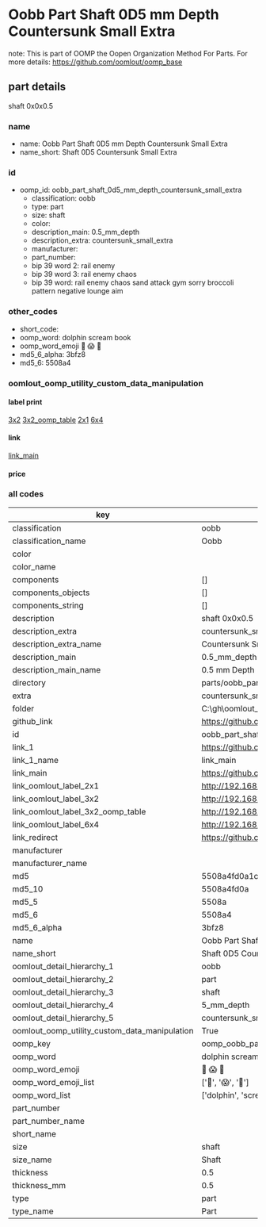 # Oobb Part Shaft 0D5 mm Depth Countersunk Small Extra  

note: This is part of OOMP the Oopen Organization Method For Parts. For more details: https://github.com/oomlout/oomp_base

##  part details
  



shaft 0x0x0.5



### name
* name: Oobb Part Shaft 0D5 mm Depth Countersunk Small Extra
* name_short: Shaft 0D5 Countersunk Small Extra
### id
* oomp_id: oobb_part_shaft_0d5_mm_depth_countersunk_small_extra
  * classification: oobb
  * type: part
  * size: shaft
  * color: 
  * description_main: 0.5_mm_depth
  * description_extra: countersunk_small_extra
  * manufacturer: 
  * part_number: 
  * bip 39 word 2: rail enemy
  * bip 39 word 3: rail enemy chaos
  * bip 39 word: rail enemy chaos sand attack gym sorry broccoli pattern negative lounge aim

### other_codes
* short_code: 
* oomp_word: dolphin scream book
* oomp_word_emoji :dolphin: :scream: :book:
* md5_6_alpha: 3bfz8
* md5_6: 5508a4






### oomlout_oomp_utility_custom_data_manipulation
#### label print
[3x2](http://192.168.1.245:1112/?label=oomp%203bfz8)
[3x2_oomp_table](http://192.168.1.108:1112/?label=oomp%203bfz8)
[2x1](http://192.168.1.242:1112/?label=oomp%203bfz8)
[6x4](http://192.168.1.55:1112/?label=oomp%203bfz8)    

#### link

[link_main](https://github.com/oomlout/oomlout_oobb_version_4_generated_parts/tree/main/navigation_oomp/oobb/part/shaft/0.5_mm_depth/countersunk_small_extra/part)                              

#### price







### all codes 
| key | value |  
| --- | --- |  
| classification | oobb |  
| classification_name | Oobb |  
| color |  |  
| color_name |  |  
| components | [] |  
| components_objects | [] |  
| components_string | [] |  
| description | shaft 0x0x0.5 |  
| description_extra | countersunk_small_extra |  
| description_extra_name | Countersunk Small Extra |  
| description_main | 0.5_mm_depth |  
| description_main_name | 0.5 mm Depth |  
| directory | parts/oobb_part_shaft_0d5_mm_depth_countersunk_small_extra |  
| extra | countersunk_small |  
| folder | C:\gh\oomlout_oobb_version_4_generated_parts\parts\oobb_part_shaft_0d5_mm_depth_countersunk_small_extra |  
| github_link | https://github.com/oomlout/oomlout_oomp_part_src/tree/main/parts/oobb_part_shaft_0d5_mm_depth_countersunk_small_extra |  
| id | oobb_part_shaft_0d5_mm_depth_countersunk_small_extra |  
| link_1 | https://github.com/oomlout/oomlout_oobb_version_4_generated_parts/tree/main/navigation_oomp/oobb/part/shaft/0.5_mm_depth/countersunk_small_extra/part |  
| link_1_name | link_main |  
| link_main | https://github.com/oomlout/oomlout_oobb_version_4_generated_parts/tree/main/navigation_oomp/oobb/part/shaft/0.5_mm_depth/countersunk_small_extra/part |  
| link_oomlout_label_2x1 | http://192.168.1.242:1112/?label=oomp%203bfz8 |  
| link_oomlout_label_3x2 | http://192.168.1.245:1112/?label=oomp%203bfz8 |  
| link_oomlout_label_3x2_oomp_table | http://192.168.1.108:1112/?label=oomp%203bfz8 |  
| link_oomlout_label_6x4 | http://192.168.1.55:1112/?label=oomp%203bfz8 |  
| link_redirect | https://github.com/oomlout/oomlout_oobb_version_4_generated_parts/tree/main/parts/oobb_shaft_0d5_ex_countersunk_small |  
| manufacturer |  |  
| manufacturer_name |  |  
| md5 | 5508a4fd0a1c79eda0073bf24c927d87 |  
| md5_10 | 5508a4fd0a |  
| md5_5 | 5508a |  
| md5_6 | 5508a4 |  
| md5_6_alpha | 3bfz8 |  
| name | Oobb Part Shaft 0D5 mm Depth Countersunk Small Extra |  
| name_short | Shaft 0D5 Countersunk Small Extra |  
| oomlout_detail_hierarchy_1 | oobb |  
| oomlout_detail_hierarchy_2 | part |  
| oomlout_detail_hierarchy_3 | shaft |  
| oomlout_detail_hierarchy_4 | 5_mm_depth |  
| oomlout_detail_hierarchy_5 | countersunk_small_extra |  
| oomlout_oomp_utility_custom_data_manipulation | True |  
| oomp_key | oomp_oobb_part_shaft_0d5_mm_depth_countersunk_small_extra |  
| oomp_word | dolphin scream book |  
| oomp_word_emoji | :dolphin: :scream: :book: |  
| oomp_word_emoji_list | [':dolphin:', ':scream:', ':book:'] |  
| oomp_word_list | ['dolphin', 'scream', 'book'] |  
| part_number |  |  
| part_number_name |  |  
| short_name |  |  
| size | shaft |  
| size_name | Shaft |  
| thickness | 0.5 |  
| thickness_mm | 0.5 |  
| type | part |  
| type_name | Part |  
